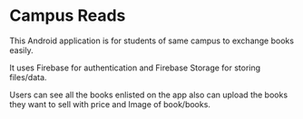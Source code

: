 
# Campus Reads

This Android application is for students of same campus to exchange books easily.

It uses Firebase for authentication and Firebase Storage for storing files/data.

Users can see all the books enlisted on the app also can upload the books they want to sell with price and Image of book/books.



